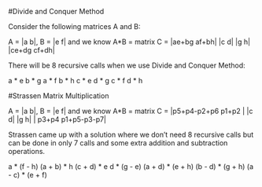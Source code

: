 #Divide and Conquer Method

Consider the following matrices A and B:

A = |a b|,  B = |e f| and we know A*B = matrix C = |ae+bg af+bh| 
    |c d|       |g h|                              |ce+dg cf+dh|

There will be 8 recursive calls when we use Divide and Conquer Method:

a * e
b * g
a * f
b * h
c * e
d * g
c * f
d * h

#Strassen Matrix Multiplication


A = |a b|,  B = |e f| and we know A*B = matrix C = |p5+p4-p2+p6    p1+p2   |
    |c d|       |g h|                              |   p3+p4    p1+p5-p3-p7| 

Strassen came up with a solution where we don’t need 8 recursive calls but can be done in only 7 calls and some extra addition and subtraction operations.

a * (f - h)
(a + b) * h
(c + d) * e
d * (g - e)
(a + d) * (e + h)
(b - d) * (g + h)
(a - c) * (e + f)


